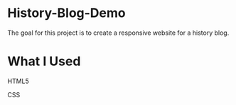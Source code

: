 # History-Blog-Demo


The goal for this project is to create a responsive website for a history blog.

# What I Used

HTML5

CSS
